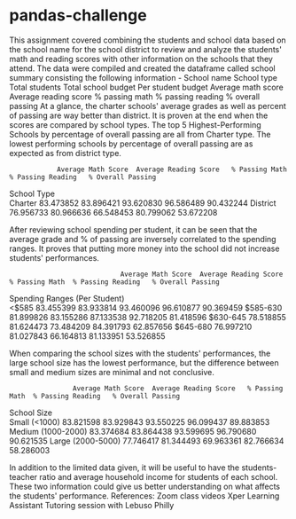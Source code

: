 # pandas-challenge
This assignment covered combining the students and school data based on the school name for the school district to review and analyze the students' math and reading scores with other information on the schools that they attend.
The data were compiled and created the dataframe called school summary consisting the following information - 
    School name
    School type
    Total students
    Total school budget
    Per student budget
    Average math score
    Average reading score
    % passing math 
    % passing reading 
    % overall passing 
At a glance, the charter schools' average grades as well as percent of passing are way better than district.  It is proven at the end when the scores are compared by school types.  The top 5 Highest-Performing Schools by percentage of overall passing are all from Charter type.  The lowest performing schools by percentage of overall passing are as expected as from district type.

            	Average Math Score	Average Reading Score	% Passing Math	% Passing Reading	% Overall Passing
School Type					
Charter	          83.473852	        83.896421	            93.620830	     96.586489	         90.432244
District	      76.956733	        80.966636	            66.548453	     80.799062	         53.672208


After reviewing school spending per student, it can be seen that the average grade and % of passing are inversely correlated to the spending ranges.  It proves that putting more money into the school did not increase students' performances.

                            	Average Math Score	Average Reading Score	% Passing Math	% Passing Reading	% Overall Passing
Spending Ranges (Per Student)					
<$585	                         83.455399	         83.933814	             93.460096	       96.610877	     90.369459
$585-630	                     81.899826	         83.155286	             87.133538	       92.718205	     81.418596
$630-645	                     78.518855	         81.624473	             73.484209	       84.391793	     62.857656
$645-680	                     76.997210	         81.027843	             66.164813	       81.133951	     53.526855


When comparing the school sizes with the students' performances, the large school size has the lowest performance, but the difference between small and medium sizes are minimal and not conclusive.

	                Average Math Score	Average Reading Score	% Passing Math	% Passing Reading	% Overall Passing
School Size					
Small (<1000)	     83.821598	         83.929843	            93.550225	      96.099437	        89.883853
Medium (1000-2000)	 83.374684	         83.864438	            93.599695	      96.790680	        90.621535
Large (2000-5000)	 77.746417	         81.344493	            69.963361	      82.766634	        58.286003

In addition to the limited data given, it will be useful to have the students-teacher ratio and average household income for students of each school.  These two information could give us better understanding on what affects the students' performance.
References:
Zoom class videos
Xper Learning Assistant
Tutoring session with Lebuso Philly